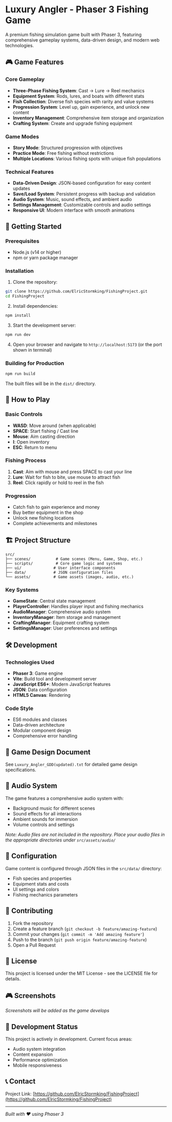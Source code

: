 # Luxury Angler - Phaser 3 Fishing Game

A premium fishing simulation game built with Phaser 3, featuring comprehensive gameplay systems, data-driven design, and modern web technologies.

## 🎮 Game Features

### Core Gameplay
- **Three-Phase Fishing System**: Cast → Lure → Reel mechanics
- **Equipment System**: Rods, lures, and boats with different stats
- **Fish Collection**: Diverse fish species with rarity and value systems
- **Progression System**: Level up, gain experience, and unlock new content
- **Inventory Management**: Comprehensive item storage and organization
- **Crafting System**: Create and upgrade fishing equipment

### Game Modes
- **Story Mode**: Structured progression with objectives
- **Practice Mode**: Free fishing without restrictions
- **Multiple Locations**: Various fishing spots with unique fish populations

### Technical Features
- **Data-Driven Design**: JSON-based configuration for easy content updates
- **Save/Load System**: Persistent progress with backup and validation
- **Audio System**: Music, sound effects, and ambient audio
- **Settings Management**: Customizable controls and audio settings
- **Responsive UI**: Modern interface with smooth animations

## 🚀 Getting Started

### Prerequisites
- Node.js (v14 or higher)
- npm or yarn package manager

### Installation

1. Clone the repository:
```bash
git clone https://github.com/ElricStormking/FishingProject.git
cd FishingProject
```

2. Install dependencies:
```bash
npm install
```

3. Start the development server:
```bash
npm run dev
```

4. Open your browser and navigate to `http://localhost:5173` (or the port shown in terminal)

### Building for Production

```bash
npm run build
```

The built files will be in the `dist/` directory.

## 🎯 How to Play

### Basic Controls
- **WASD**: Move around (when applicable)
- **SPACE**: Start fishing / Cast line
- **Mouse**: Aim casting direction
- **I**: Open inventory
- **ESC**: Return to menu

### Fishing Process
1. **Cast**: Aim with mouse and press SPACE to cast your line
2. **Lure**: Wait for fish to bite, use mouse to attract fish
3. **Reel**: Click rapidly or hold to reel in the fish

### Progression
- Catch fish to gain experience and money
- Buy better equipment in the shop
- Unlock new fishing locations
- Complete achievements and milestones

## 🏗️ Project Structure

```
src/
├── scenes/           # Game scenes (Menu, Game, Shop, etc.)
├── scripts/          # Core game logic and systems
├── ui/              # User interface components
├── data/            # JSON configuration files
└── assets/          # Game assets (images, audio, etc.)
```

### Key Systems
- **GameState**: Central state management
- **PlayerController**: Handles player input and fishing mechanics
- **AudioManager**: Comprehensive audio system
- **InventoryManager**: Item storage and management
- **CraftingManager**: Equipment crafting system
- **SettingsManager**: User preferences and settings

## 🛠️ Development

### Technologies Used
- **Phaser 3**: Game engine
- **Vite**: Build tool and development server
- **JavaScript ES6+**: Modern JavaScript features
- **JSON**: Data configuration
- **HTML5 Canvas**: Rendering

### Code Style
- ES6 modules and classes
- Data-driven architecture
- Modular component design
- Comprehensive error handling

## 📝 Game Design Document

See `Luxury_Angler_GDD(updated).txt` for detailed game design specifications.

## 🎵 Audio System

The game features a comprehensive audio system with:
- Background music for different scenes
- Sound effects for all interactions
- Ambient sounds for immersion
- Volume controls and settings

*Note: Audio files are not included in the repository. Place your audio files in the appropriate directories under `src/assets/audio/`*

## 🔧 Configuration

Game content is configured through JSON files in the `src/data/` directory:
- Fish species and properties
- Equipment stats and costs
- UI settings and colors
- Fishing mechanics parameters

## 🤝 Contributing

1. Fork the repository
2. Create a feature branch (`git checkout -b feature/amazing-feature`)
3. Commit your changes (`git commit -m 'Add amazing feature'`)
4. Push to the branch (`git push origin feature/amazing-feature`)
5. Open a Pull Request

## 📄 License

This project is licensed under the MIT License - see the LICENSE file for details.

## 🎮 Screenshots

*Screenshots will be added as the game develops*

## 🚧 Development Status

This project is actively in development. Current focus areas:
- Audio system integration
- Content expansion
- Performance optimization
- Mobile responsiveness

## 📞 Contact

Project Link: [https://github.com/ElricStormking/FishingProject](https://github.com/ElricStormking/FishingProject)

---

*Built with ❤️ using Phaser 3*
